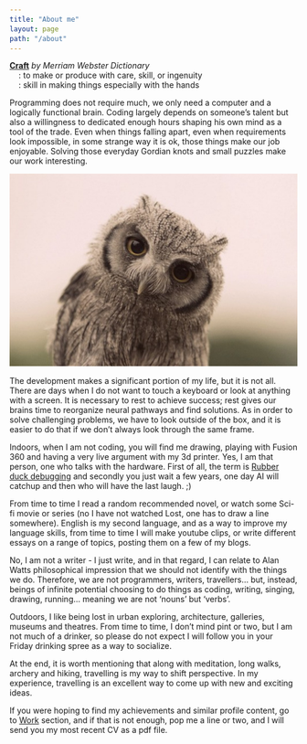 ```yaml
---
title: "About me"
layout: page
path: "/about"
---
```


**[Craft](https://www.merriam-webster.com/dictionary/craft)** <em>by Merriam Webster Dictionary</em><br>
&nbsp;&nbsp;&nbsp; : to make or produce with care, skill, or ingenuity<br>
&nbsp;&nbsp;&nbsp; : skill in making things especially with the hands<br>
          
Programming does not require much, we only need a computer and a logically functional brain. Coding largely depends on someone’s talent but also a willingness to dedicated enough hours shaping his own mind as a tool of the trade. Even when things falling apart, even when requirements look impossible, in some strange way it is ok, those things make our job enjoyable. Solving those everyday Gordian knots and small puzzles make our work interesting.

![ wise.](./wise.jpg)

The development makes a significant portion of my life, but it is not all. There are days when I do not want to touch a keyboard or look at anything with a screen. 
It is necessary to rest to achieve success; rest gives our brains time to reorganize neural pathways and find solutions. As in order to solve challenging problems, we have to look outside of the box, and it is easier to do that if we don’t always look through the same frame.

Indoors, when I am not coding, you will find me drawing, playing with Fusion 360 and having a very live argument with my 3d printer. Yes, I am that person, one who talks with the hardware. First of all, the term is [Rubber duck debugging](https://en.wikipedia.org/wiki/Rubber_duck_debugging) and secondly you just wait a few years, one day AI will catchup and then who will have the last laugh. ;)

From time to time I read a random recommended novel, or watch some Sci-fi movie or series (no I have not watched Lost, one has to draw a line somewhere).
English is my second language, and as a way to improve my language skills, from time to time I will make youtube clips, or write different essays on a range of topics, posting them on a few of my blogs. 

No, I am not a writer - I just write, and in that regard, I can relate to Alan Watts philosophical impression that we should not identify with the things we do.
Therefore, we are not programmers, writers, travellers… but, instead, beings of infinite potential choosing to do things as coding, writing, singing, drawing, running… meaning we are not ‘nouns’ but ‘verbs’.

Outdoors, I like being lost in urban exploring, architecture, galleries, museums and theatres. From time to time, I don’t mind pint or two, but I am not much of a drinker, so please do not expect I will follow you in your Friday drinking spree as a way to socialize. 

At the end, it is worth mentioning that along with meditation, long walks, archery and hiking, travelling is my way to shift perspective. In my experience, travelling is an excellent way to come up with new and exciting ideas.

If you were hoping to find my achievements and similar profile content, go to <a href="/work">Work</a> section, and if that is not enough, pop me a line or two, and I will send you my most recent CV as a pdf file.
